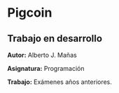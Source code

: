 # Pigcoin

## Trabajo en desarrollo






**Autor:** Alberto J. Mañas

**Asignatura:** Programación

**Trabajo:** Exámenes años anteriores.